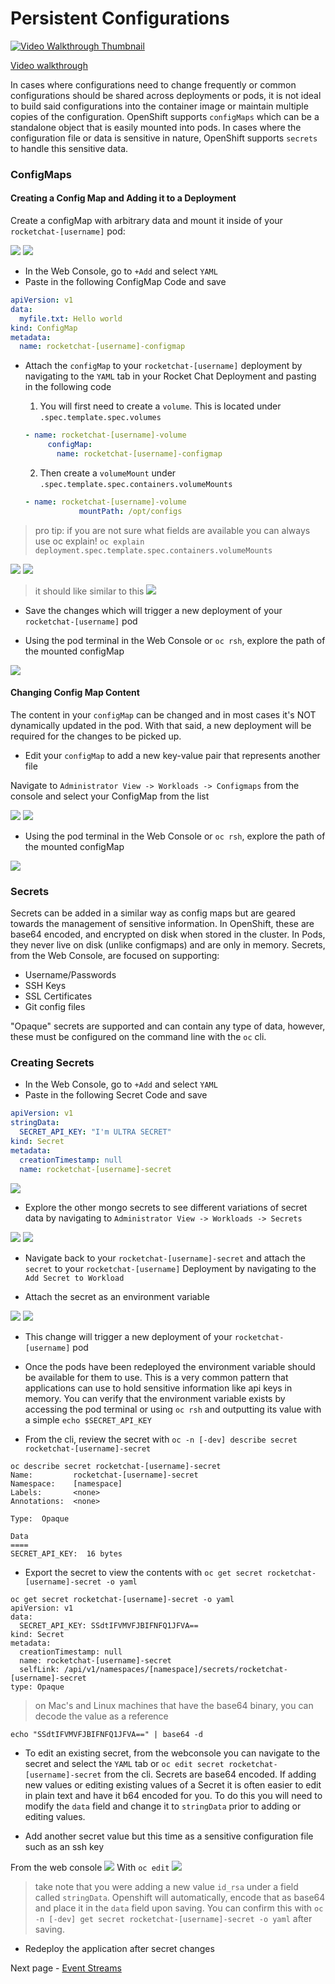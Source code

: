 # Persistent Configurations

[![Video Walkthrough Thumbnail](././images/09_persistent_configurations_thumb.png)](https://youtu.be/g6TyE3rIHeo)

[Video walkthrough](https://youtu.be/g6TyE3rIHeo)

In cases where configurations need to change frequently or common configurations should be shared across deployments or pods, it is not ideal to build said configurations into the container image or maintain multiple copies of the configuration. OpenShift supports `configMaps` which can be a standalone object that is easily mounted into pods. In cases where the configuration file or data is sensitive in nature, OpenShift supports `secrets` to handle this sensitive data. 

### ConfigMaps

#### Creating a Config Map and Adding it to a Deployment
Create a configMap with arbitrary data and mount it inside of your `rocketchat-[username]` pod: 

![](./images/07_persistent_config_01.png)
![](./images/07_persistent_config_02.png)

- In the Web Console, go to `+Add` and select `YAML`
- Paste in the following ConfigMap Code and save 
```yaml
apiVersion: v1
data:
  myfile.txt: Hello world
kind: ConfigMap
metadata:
  name: rocketchat-[username]-configmap
```

- Attach the `configMap` to your `rocketchat-[username]` deployment by navigating to the `YAML` tab in your Rocket Chat Deployment and pasting in the following code
  1. You will first need to create a `volume`. This is located under `.spec.template.spec.volumes`
  ```yaml
  - name: rocketchat-[username]-volume
       configMap:
         name: rocketchat-[username]-configmap
  ```

  2. Then create a `volumeMount` under `.spec.template.spec.containers.volumeMounts`
  ```yaml
  - name: rocketchat-[username]-volume
              mountPath: /opt/configs
  ```
> pro tip: if you are not sure what fields are available you can always use oc explain! `oc explain deployment.spec.template.spec.containers.volumeMounts`

![](./images/07_persistent_config_04.png)
![](./images/07_persistent_config_03.png)

> it should like similar to this
![](./images/07_persistent_config_05.png)


- Save the changes which will trigger a new deployment of your `rocketchat-[username]` pod

- Using the pod terminal in the Web Console or `oc rsh`, explore the path of the mounted configMap

![](./images/07_persistent_config_06.png)

#### Changing Config Map Content
The content in your `configMap` can be changed and in most cases it's NOT dynamically updated in the pod. With that said, a new deployment will be required for the changes to be picked up.

- Edit your `configMap` to add a new key-value pair that represents another file

Navigate to `Administrator View -> Workloads -> Configmaps` from the console and select your ConfigMap from the list


![](./images/07_persistent_config_06.png)
![](./images/07_persistent_config_07.png)

- Using the pod terminal in the Web Console or `oc rsh`, explore the path of the mounted configMap

![](./images/07_persistent_config_08.png)



### Secrets
Secrets can be added in a similar way as config maps but are geared towards the management of sensitive information. In OpenShift, these are base64 encoded, and encrypted on disk when stored in the cluster. In Pods, they never live on disk (unlike configmaps) and are only in memory.
Secrets, from the Web Console, are focused on supporting: 
- Username/Passwords
- SSH Keys
- SSL Certificates
- Git config files

"Opaque" secrets are supported and can contain any type of data, however, these must be configured on the command line with the `oc` cli. 

### Creating Secrets
- In the Web Console, go to `+Add` and select `YAML`
- Paste in the following Secret Code and save 
```yaml
apiVersion: v1
stringData:
  SECRET_API_KEY: "I'm ULTRA SECRET"
kind: Secret
metadata:
  creationTimestamp: null
  name: rocketchat-[username]-secret
```

![](./images/07_persistent_config_09.png)

- Explore the other mongo secrets to see different variations of secret data by navigating to `Administrator View -> Workloads -> Secrets`

![](./images/07_persistent_config_10.png)
![](./images/07_persistent_config_11.png)

- Navigate back to your `rocketchat-[username]-secret` and attach the `secret` to your `rocketchat-[username]` Deployment by navigating to the `Add Secret to Workload`

- Attach the secret as an environment variable

![](./images/07_persistent_config_12.png)
![](./images/07_persistent_config_13.png)


- This change will trigger a new deployment of your `rocketchat-[username]` pod
- Once the pods have been redeployed the environment variable should be available for them to use. This is a very common pattern that applications can use to hold sensitive information like api keys in memory. You can verify that the environment variable exists by accessing the pod terminal or using `oc rsh` and outputting its value with a simple `echo $SECRET_API_KEY`


- From the cli, review the secret with `oc -n [-dev] describe secret rocketchat-[username]-secret`

```
oc describe secret rocketchat-[username]-secret
Name:         rocketchat-[username]-secret
Namespace:    [namespace]
Labels:       <none>
Annotations:  <none>

Type:  Opaque

Data
====
SECRET_API_KEY:  16 bytes
```

- Export the secret to view the contents with `oc get secret rocketchat-[username]-secret -o yaml`

```
oc get secret rocketchat-[username]-secret -o yaml
apiVersion: v1
data:
  SECRET_API_KEY: SSdtIFVMVFJBIFNFQ1JFVA==
kind: Secret
metadata:
  creationTimestamp: null
  name: rocketchat-[username]-secret
  selfLink: /api/v1/namespaces/[namespace]/secrets/rocketchat-[username]-secret
type: Opaque
```
> on Mac's and Linux machines that have the base64 binary, you can decode the value as a reference
```
echo "SSdtIFVMVFJBIFNFQ1JFVA==" | base64 -d
```

- To edit an existing secret, from the webconsole you can navigate to the secret and select the `YAML` tab or `oc edit secret rocketchat-[username]-secret` from the cli. Secrets are base64 encoded. If adding new values or editing existing values of a Secret it is often easier to
edit in plain text and have it b64 encoded for you. To do this you will need to modify the `data` field and change it to
`stringData` prior to adding or editing values.

- Add another secret value but this time as a sensitive configuration file such as an ssh key

From the web console
![](./images/07_persistent_config_14.png)
With `oc edit`
![](./images/07_persistent_config_15.png)

> take note that you were adding a new value `id_rsa` under a field called `stringData`. Openshift will automatically, encode that as base64 and place it in the `data` field upon saving. You can confirm this with `oc -n [-dev] get secret rocketchat-[username]-secret -o yaml` after saving. 

 
- Redeploy the application after secret changes

Next page - [Event Streams](./10_event_streams.md)
